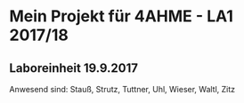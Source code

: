 # Mein Projekt für 4AHME - LA1 2017/18

## Laboreinheit 19.9.2017

Anwesend sind: Stauß, Strutz, Tuttner, Uhl, Wieser, Waltl, Zitz  


